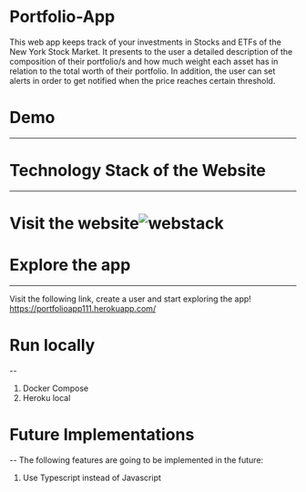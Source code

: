 # Portfolio-App

This web app keeps track of your investments in Stocks and ETFs of the New York Stock Market. It presents to the user a detailed description of the composition of their portfolio/s and how much weight each asset has in relation to the total worth of their portfolio. In addition, the user can set alerts in order to get notified when the price reaches certain threshold.

# Demo
---

# Technology Stack of the Website
---
# Visit the website![webstack](https://user-images.githubusercontent.com/64209661/171296628-d3dbd967-0219-496e-a0f0-11b78525e81e.png)

# Explore the app
---
Visit the following link, create a user and start exploring the app!
https://portfolioapp111.herokuapp.com/

# Run locally
--
1) Docker Compose
2) Heroku local

# Future Implementations
--
The following features are going to be implemented in the future:
1) Use Typescript instead of Javascript
